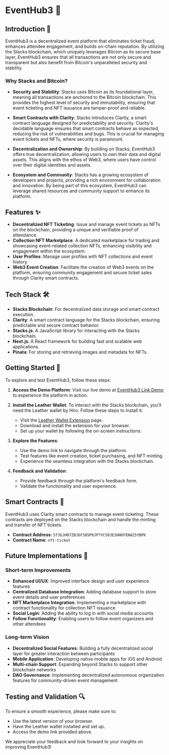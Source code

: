 # EventHub3 🎉

## Introduction 🌟

EventHub3 is a decentralized event platform that eliminates ticket fraud, enhances attendee engagement, and builds on-chain reputation. By utilizing the Stacks blockchain, which uniquely leverages Bitcoin as its secure base layer, EventHub3 ensures that all transactions are not only secure and transparent but also benefit from Bitcoin's unparalleled security and stability.

### Why Stacks and Bitcoin?

- **Security and Stability**: Stacks uses Bitcoin as its foundational layer, meaning all transactions are anchored to the Bitcoin blockchain. This provides the highest level of security and immutability, ensuring that event ticketing and NFT issuance are tamper-proof and reliable.

- **Smart Contracts with Clarity**: Stacks introduces Clarity, a smart contract language designed for predictability and security. Clarity's decidable language ensures that smart contracts behave as expected, reducing the risk of vulnerabilities and bugs. This is crucial for managing event tickets and NFTs, where security is paramount.

- **Decentralization and Ownership**: By building on Stacks, EventHub3 offers true decentralization, allowing users to own their data and digital assets. This aligns with the ethos of Web3, where users have control over their digital identities and assets.

- **Ecosystem and Community**: Stacks has a growing ecosystem of developers and projects, providing a rich environment for collaboration and innovation. By being part of this ecosystem, EventHub3 can leverage shared resources and community support to enhance its platform.

## Features ✨

- **Decentralized NFT Ticketing**: Issue and manage event tickets as NFTs on the blockchain, providing a unique and verifiable proof of attendance.
- **Collection NFT Marketplace**: A dedicated marketplace for trading and showcasing event-related collection NFTs, enhancing visibility and engagement within the ecosystem.
- **User Profiles**: Manage user profiles with NFT collections and event history.
- **Web3 Event Creation**: Facilitate the creation of Web3 events on the platform, ensuring community engagement and secure ticket sales through Clarity smart contracts.

## Tech Stack 🛠️

- **Stacks Blockchain**: For decentralized data storage and smart contract execution.
- **Clarity**: A smart contract language for the Stacks blockchain, ensuring predictable and secure contract behavior.
- **Stacks.js**: A JavaScript library for interacting with the Stacks blockchain.
- **Next.js**: A React framework for building fast and scalable web applications.
- **Pinata**: For storing and retrieving images and metadata for NFTs.

## Getting Started 🚀

To explore and test EventHub3, follow these steps:

1. **Access the Demo Platform**:
   Visit our live demo at [EventHub3 Link Demo](https://event-hub3.vercel.app/) to experience the platform in action.

2. **Install the Leather Wallet**:
   To interact with the Stacks blockchain, you'll need the Leather wallet by Hiro. Follow these steps to install it:

   - Visit the [Leather Wallet Extension](https://www.hiro.so/wallet) page.
   - Download and install the extension for your browser.
   - Set up your wallet by following the on-screen instructions.

3. **Explore the Features**:

   - Use the demo link to navigate through the platform.
   - Test features like event creation, ticket purchasing, and NFT minting.
   - Experience the seamless integration with the Stacks blockchain.

4. **Feedback and Validation**:
   - Provide feedback through the platform's feedback form.
   - Validate the functionality and user experience.

## Smart Contracts 🔗

EventHub3 uses Clarity smart contracts to manage event ticketing. These contracts are deployed on the Stacks blockchain and handle the minting and transfer of NFT tickets.

- **Contract Address**: `ST3GJH07ZBJ6F385P8JP7YCS03E3HH6FENAZ5YBPK`
- **Contract Name**: `nft-ticket`

## Future Implementations 🚀

### Short-term Improvements

- **Enhanced UI/UX**: Improved interface design and user experience features
- **Centralized Database Integration**: Adding database support to store event details and user preferences
- **NFT Marketplace Integration**: Implementing a marketplace with contract functionality for collection NFT issuance
- **Social Login**: Adding the ability to log in with social media accounts
- **Follow Functionality**: Enabling users to follow event organizers and other attendees

### Long-term Vision

- **Decentralized Social Features**: Building a fully decentralized social layer for greater interaction between participants
- **Mobile Application**: Developing native mobile apps for iOS and Android
- **Multi-chain Support**: Expanding beyond Stacks to support other blockchain networks
- **DAO Governance**: Implementing decentralized autonomous organization features for community-driven event management

## Testing and Validation 🔍

To ensure a smooth experience, please make sure to:

- Use the latest version of your browser.
- Have the Leather wallet installed and set up.
- Access the demo link provided above.

We appreciate your feedback and look forward to your insights on improving EventHub3!
